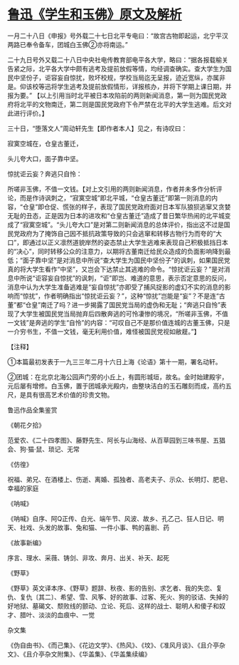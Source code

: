# [鲁迅《学生和玉佛》原文及解析](https://www.vrrw.net/wx/8101.html)

一月二十八日《申报》号外载二十七日北平专电曰：“故宫古物即起运，北宁平汉两路已奉令备车，团城白玉佛②亦将南运。”

二十九日号外又载二十八日中央社电传教育部电平各大学，略曰：“据各报载榆关告紧之际，北平各大学中颇有逃考及提前放假等情，均经调查确实。查大学生为国民中坚份子，讵容妄自惊扰，败坏校规，学校当局迄无呈报，迹近宽纵，亦属非是。仰该校等迅将学生逃考及提前放假情形，详报核办，并将下学期上课日期，并报为要。” 【以上引用当时北平被日本攻陷前的两则新闻消息，第一则为国民党政府将北平的文物南迁，第二则是国民党政府下令严禁在北平的大学生逃难。后文对此进行评价。】



三十日，“堕落文人”周动轩先生【即作者本人】见之，有诗叹曰：

寂寞空城在，仓皇古董迁，

头儿夸大口，面子靠中坚。

惊扰讵云妄？奔逃只自怜：

所嗟非玉佛，不值一文钱。【对上文引用的两则新闻消息，作者并未多作分析评论，而是作诗讽刺之，“寂寞空城”即北平城，“仓皇古董迁”即第一则消息的内容，“仓皇”即仓促、慌张的样子，表现了国民党政府面对日本军队狼狈逃窜又贪婪无耻的丑态，正是因为日本的进攻和“仓皇古董迁”造成了昔日繁华热闹的北平城变成了“寂寞空城”。“头儿夸大口”是对第二则新闻消息的总体评价，指出这不过是国民党政府为了掩饰自己因不抵抗政策导致的只会逃窜和转移古物行为而夸的“大口”，即通过以正义凛然道貌岸然的姿态禁止大学生逃难来表现自己积极抵挡日本的“决心”，同时转移公众的注意力，以期将古董南迁给民众造成的负面影响降到最低；“面子靠中坚”是对消息中所说“查大学生为国民中坚份子”的讽刺，如果国民党真的将大学生看作“中坚”，又岂会下达禁止其逃难的命令。“惊扰讵云妄？”是对消息中所说“讵容妄自惊扰”的讽刺，“讵”即岂、难道的意思，表示否定意思的反问，消息中认为大学生准备逃难是“妄自惊扰”亦即受了捕风捉影的虚幻不实的消息的影响而“惊扰”，作者明确指出“惊扰讵云妄？”，这种“惊扰”岂能是“妄”？不是连“古董”都“仓皇”南迁了吗？进一步揭露了国民党当局的虚伪和无耻；“奔逃只自怜”表现了大学生被国民党当局抛弃后四散奔逃的可怜凄惨的境况，“所嗟非玉佛，不值一文钱”是奔逃的学生“自怜”的内容：“可叹自己不是那价值连城的古董玉佛，只是一介穷书生，不值一文钱，毫无利用价值，难怪被国民党视如敝屣。”】



【注释】

①本篇最初发表于一九三三年二月十六日上海《论语》第十一期，署名动轩。

②团城：在北京北海公园声门旁的小丘上，有圆形城垣，故名。金时始建殿宇，元后屡有增修。白玉佛，置于团城承光殿内，由整块洁白的玉石雕刻而成，高约五尺，是具有很高艺术价值的珍贵文物。

鲁迅作品全集鉴赏

《朝花夕拾》

范爱农、《二十四孝图》、藤野先生、阿长与山海经、从百草园到三味书屋、五猖会、狗·猫·鼠、琐记、无常

《仿徨》

祝福、弟兄、在酒楼上、伤逝、离婚、孤独者、高老夫子、示众、长明灯、肥皂、幸福的家庭

《呐喊》

《呐喊》自序、阿Q正传、白光、端午节、风波、故乡、孔乙己、狂人日记、明天、社戏、头发的故事、兔和猫、一件小事、鸭的喜剧、药

《故事新编》

序言、理水、采薇、铸剑、非攻、奔月、出关、补天、起死

《野草》

《野草》英文译本序、《野草》题辞、秋夜、影的告别、求乞者、我的失恋、复仇、复仇〔其二〕、希望、雪、风筝、好的故事、过客、死火、狗的驳诘、失掉的好地狱、墓碣文、颓败线的颤动、立论、死后、这样的战士、聪明人和傻子和奴才、腊叶、淡淡的血痕中、一觉

杂文集

《伪自由书》、《而己集》、《花边文学》、《热风》、《坟》、《准风月谈》、《且介亭杂文》、《且介亭杂文附集》、《华盖集》、《华盖集续编》

